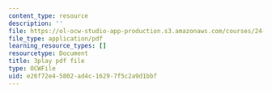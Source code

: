 ```yaml
---
content_type: resource
description: ''
file: https://ol-ocw-studio-app-production.s3.amazonaws.com/courses/24-908-creole-language-and-caribbean-identities-spring-2017/e26f72e45802ad4c16297f5c2a9d1bbf_8fAGSwTwzxI.pdf
file_type: application/pdf
learning_resource_types: []
resourcetype: Document
title: 3play pdf file
type: OCWFile
uid: e26f72e4-5802-ad4c-1629-7f5c2a9d1bbf
---
```

